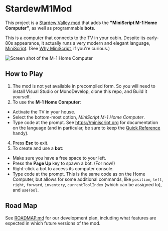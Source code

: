 # StardewM1Mod

This project is a [Stardew Valley mod](https://stardewvalleywiki.com/Modding:Player_Guide/Getting_Started) that adds the **"MiniScript M-1 Home Computer"**, as well as programmable **bots**.

This is a computer that connects to the TV in your cabin.  Despite its early-80s appearance, it actually runs a very modern and elegant language, [MiniScript](https://miniscript.org).  (See [Why MiniScript](https://luminaryapps.com/blog/miniscript-why/), if you're curious.)


![Screen shot of the M-1 Home Computer](img/Demo-1.gif)

## How to Play
1. The mod is not yet available in precompiled form.  So you will need to install Visual Studio or MonoDevelop, clone this repo, and Build it yourself.
2. To use the **M-1 Home Computer**:
  - Activate the TV in your house.
  - Select the bottom-most option, *MiniScript M-1 Home Computer*.
  - Type code at the prompt.  See https://miniscript.org for documentation on the language (and in particular, be sure to keep the [Quick Reference](https://miniscript.org/files/MiniScript-QuickRef.pdf) handy).
  4. Press **Esc** to exit.
3. To create and use a **bot**:
  - Make sure you have a free space to your left.
  - Press the **Page Up** key to spawn a bot.  (For now!)
  - Right-click a bot to access its computer console.
  - Type code at the prompt.  This is the same code as on the Home Computer, but allows for some additional commands, like `position`, `left`, `right`, `forward`, `inventory`, `currentToolIndex` (which can be assigned to), and `useTool`.


## Road Map

See [ROADMAP.md](ROADMAP.md) for our development plan, including what features are expected in which future versions of the mod.

